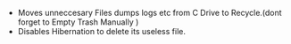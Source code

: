 - Moves unneccesary Files dumps logs etc from C Drive to Recycle.(dont forget to Empty Trash Manually ) 
- Disables Hibernation to delete its useless file. 
